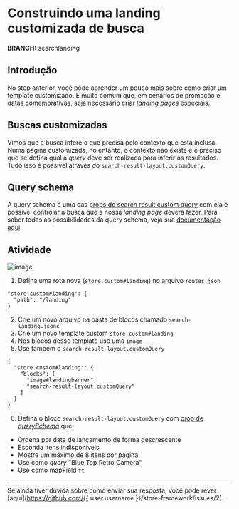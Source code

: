 # Construindo uma landing customizada de busca

**BRANCH:** searchlanding

## Introdução

No step anterior, você pôde aprender um pouco mais sobre como criar um template customizado. É muito comum que, em cenários de promoção e datas comemorativas, seja necessário criar *landing pages* especiais.  

## Buscas customizadas

Vimos que a busca infere o que precisa pelo contexto que está inclusa. Numa página customizada, no entanto, o contexto não existe e é preciso que se defina qual a *query* deve ser realizada para inferir os resultados. Tudo isso é possível através do `search-result-layout.customQuery`.

## Query schema

A query schema é uma das [props do search result custom query](https://vtex.io/docs/app/vtex.search-result#layout-api) com ela é possível controlar a busca que a nossa *landing page* deverá fazer. Para saber todas as possibilidades da query schema, veja sua [documentação aqui](https://vtex.io/docs/app/vtex.search-result#queryschema). 

## Atividade

![image](https://user-images.githubusercontent.com/18701182/69890324-d1792b80-12d3-11ea-911d-194d2cb778c8.png)

1. Defina uma rota nova (`store.custom#landing`) no arquivo `routes.json`
```
"store.custom#landing": {
  "path": "/landing"
}
```
2. Crie um novo arquivo na pasta de blocos chamado `search-landing.jsonc`
3. Crie um novo template custom `store.custom#landing`
4. Nos blocos desse template use uma `image`
5. Use também o `search-result-layout.customQuery`
```
{
  "store.custom#landing": { 
    "blocks": [
      "image#landingbanner", 
      "search-result-layout.customQuery"
    ]
  }
}
```
6. Defina o bloco `search-result-layout.customQuery` com [prop de *querySchema*](https://vtex.io/docs/app/vtex.search-result#queryschema) que:
- Ordena por data de lançamento de forma descrescente
- Esconda itens indisponíveis
- Mostre um máximo de 8 itens por página
- Use como *query* "Blue Top Retro Camera"
- Use como mapField `ft`

----

Se ainda tiver dúvida sobre como enviar sua resposta, você pode rever [aqui](https://github.com/{{ user.username }}/store-framework/issues/2).





